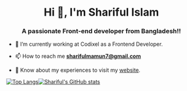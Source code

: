 <h1 align="center">Hi 👋, I'm Shariful Islam</h1>
<h3 align="center">A passionate Front-end developer from Bangladesh!!</h3>

- 🌱 I’m currently working at Codixel as a Frontend Developer.

- 📫 How to reach me **sharifulmamun7@gmail.com**

- 📄 Know about my experiences to visit my [website](https://sharifulislam.netlify.app/). 

[![Top Langs](https://github-readme-stats.vercel.app/api/top-langs/?username=shaarifulislaam&layout=compact)](https://github.com/anuraghazra/github-readme-stats)[![Shariful's GitHub stats](https://github-readme-stats.vercel.app/api?username=shaarifulislaam)](https://github.com/shaarifulislaam/github-readme-stats)

